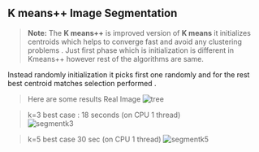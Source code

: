 ## K means++ Image Segmentation
> **Note:** The **K means++** is improved version of **K means** it initializes centroids which helps to converge fast and avoid any clustering problems . Just first phase which is initialization is different in Kmeans++ however rest of the algorithms are same.

Instead randomly initialization it picks first one randomly and for the rest  best centroid matches selection performed .

>Here are some results 
> Real Image 
> ![tree](https://user-images.githubusercontent.com/39130214/72843548-2d4ca900-3cb4-11ea-80f7-4d72d6da7a5d.png)

> k=3  best case : 18 seconds (on CPU 1 thread)  
> ![segmentk3](https://user-images.githubusercontent.com/39130214/72843328-ba433280-3cb3-11ea-9030-f3382987349c.png)

>k=5 best case 30 sec (on CPU 1 thread)
>![segmentk5](https://user-images.githubusercontent.com/39130214/72843403-e199ff80-3cb3-11ea-98b9-6b456201887e.png)
